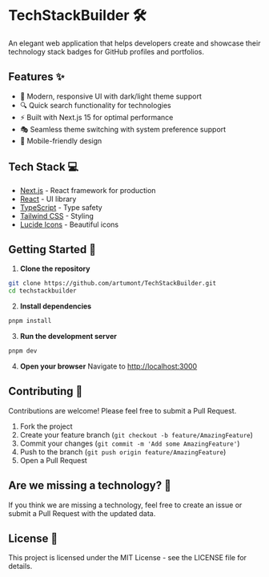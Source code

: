 # TechStackBuilder 🛠️

An elegant web application that helps developers create and showcase their technology stack badges for GitHub profiles and portfolios.

## Features ✨

- 🎨 Modern, responsive UI with dark/light theme support
- 🔍 Quick search functionality for technologies
- ⚡ Built with Next.js 15 for optimal performance
- 🎭 Seamless theme switching with system preference support
- 📱 Mobile-friendly design

## Tech Stack 💻

- [Next.js](https://nextjs.org/) - React framework for production
- [React](https://reactjs.org/) - UI library
- [TypeScript](https://www.typescriptlang.org/) - Type safety
- [Tailwind CSS](https://tailwindcss.com/) - Styling
- [Lucide Icons](https://lucide.dev/) - Beautiful icons

## Getting Started 🚀

1. **Clone the repository**
```bash
git clone https://github.com/artumont/TechStackBuilder.git
cd techstackbuilder
```

2. **Install dependencies**
```bash
pnpm install
```

3. **Run the development server**
```bash
pnpm dev
```

4. **Open your browser**
Navigate to [http://localhost:3000](http://localhost:3000)

## Contributing 🤝

Contributions are welcome! Please feel free to submit a Pull Request.

1. Fork the project
2. Create your feature branch (`git checkout -b feature/AmazingFeature`)
3. Commit your changes (`git commit -m 'Add some AmazingFeature'`)
4. Push to the branch (`git push origin feature/AmazingFeature`)
5. Open a Pull Request

## Are we missing a technology? 🤔

If you think we are missing a technology, feel free to create an issue or submit a Pull Request with the updated data.

## License 📝

This project is licensed under the MIT License - see the LICENSE file for details.